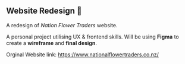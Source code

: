 ## Website Redesign :bouquet:
A redesign of *Nation Flower Traders* website. 

A personal project utilising UX & frontend skills. Will be using __Figma__ to create a __wireframe__ and __final design__.

Orginal Website link: https://www.nationalflowertraders.co.nz/
